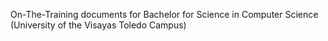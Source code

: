 On-The-Training documents for Bachelor for Science in Computer Science (University of the Visayas Toledo Campus)
